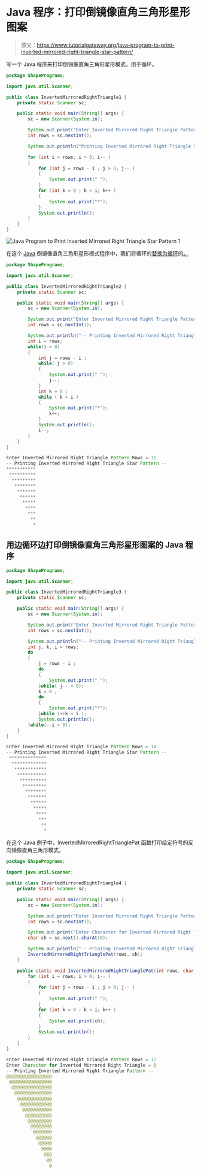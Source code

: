 # Java 程序：打印倒镜像直角三角形星形图案

> 原文：<https://www.tutorialgateway.org/java-program-to-print-inverted-mirrored-right-triangle-star-pattern/>

写一个 Java 程序来打印倒镜像直角三角形星形模式，用于循环。

```java
package ShapePrograms;

import java.util.Scanner;

public class InvertedMirroredRightTriangle1 {
	private static Scanner sc;

	public static void main(String[] args) {
		sc = new Scanner(System.in);

		System.out.print("Enter Inverted Mirrored Right Triangle Pattern Rows = ");
		int rows = sc.nextInt();

		System.out.println("Printing Inverted Mirrored Right Triangle Star Pattern");

		for (int i = rows; i > 0; i-- ) 
		{
			for (int j = rows - i ; j > 0; j-- ) 
			{
				System.out.print(" ");
			}
			for (int k = 0 ; k < i; k++ ) 
			{
				System.out.print("*");
			}
			System.out.println();
		}
	}
}
```

![Java Program to Print Inverted Mirrored Right Triangle Star Pattern 1](img/ad8a1b661dc07fbaffabbb6e24163162.png)

在这个 [Java](https://www.tutorialgateway.org/learn-java-programs/) 倒镜像直角三角形星形模式程序中，我们将循环的[替换为循环](https://www.tutorialgateway.org/java-for-loop/)的[。](https://www.tutorialgateway.org/java-while-loop/)

```java
package ShapePrograms;

import java.util.Scanner;

public class InvertedMirroredRightTriangle2 {
	private static Scanner sc;

	public static void main(String[] args) {
		sc = new Scanner(System.in);

		System.out.print("Enter Inverted Mirrored Right Triangle Pattern Rows = ");
		int rows = sc.nextInt();

		System.out.println("-- Printing Inverted Mirrored Right Triangle Star Pattern --");
		int i = rows; 
		while(i > 0) 
		{
			int j = rows - i ;
			while( j > 0) 
			{
				System.out.print(" ");
				j--;
			}
			int k = 0 ;
			while ( k < i ) 
			{
				System.out.print("*");
				k++;
			}
			System.out.println();
			i--;
		}
	}
}
```

```java
Enter Inverted Mirrored Right Triangle Pattern Rows = 11
-- Printing Inverted Mirrored Right Triangle Star Pattern --
***********
 **********
  *********
   ********
    *******
     ******
      *****
       ****
        ***
         **
          *
```

## 用边循环边打印倒镜像直角三角形星形图案的 Java 程序

```java
package ShapePrograms;

import java.util.Scanner;

public class InvertedMirroredRightTriangle3 {
	private static Scanner sc;

	public static void main(String[] args) {
		sc = new Scanner(System.in);

		System.out.print("Enter Inverted Mirrored Right Triangle Pattern Rows = ");
		int rows = sc.nextInt();

		System.out.println("-- Printing Inverted Mirrored Right Triangle Star Pattern --");
		int j, k, i = rows; 
		do
		{
			j = rows - i ;
			do 
			{
				System.out.print(" ");
			}while( j-- > 0);
			k = 0 ;
			do
			{
				System.out.print("*");
			}while (++k < i );
			System.out.println();
		}while(--i > 0);
	}
}
```

```java
Enter Inverted Mirrored Right Triangle Pattern Rows = 14
-- Printing Inverted Mirrored Right Triangle Star Pattern --
 **************
  *************
   ************
    ***********
     **********
      *********
       ********
        *******
         ******
          *****
           ****
            ***
             **
              *
```

在这个 Java 例子中，InvertedMirroredRightTrianglePat 函数打印给定符号的反向镜像直角三角形模式。

```java
package ShapePrograms;

import java.util.Scanner;

public class InvertedMirroredRightTriangle4 {
	private static Scanner sc;

	public static void main(String[] args) {
		sc = new Scanner(System.in);

		System.out.print("Enter Inverted Mirrored Right Triangle Pattern Rows = ");
		int rows = sc.nextInt();

		System.out.print("Enter Character for Inverted Mirrored Right Triangle = ");
		char ch = sc.next().charAt(0);

		System.out.println("-- Printing Inverted Mirrored Right Triangle Pattern --");
		InvertedMirroredRightTrianglePat(rows, ch);	
	}

	public static void InvertedMirroredRightTrianglePat(int rows, char ch) {
		for (int i = rows; i > 0; i-- ) 
		{
			for (int j = rows - i ; j > 0; j-- ) 
			{
				System.out.print(" ");
			}
			for (int k = 0 ; k < i; k++ ) 
			{
				System.out.print(ch);
			}
			System.out.println();
		}
	}
}
```

```java
Enter Inverted Mirrored Right Triangle Pattern Rows = 17
Enter Character for Inverted Mirrored Right Triangle = @
-- Printing Inverted Mirrored Right Triangle Pattern --
@@@@@@@@@@@@@@@@@
 @@@@@@@@@@@@@@@@
  @@@@@@@@@@@@@@@
   @@@@@@@@@@@@@@
    @@@@@@@@@@@@@
     @@@@@@@@@@@@
      @@@@@@@@@@@
       @@@@@@@@@@
        @@@@@@@@@
         @@@@@@@@
          @@@@@@@
           @@@@@@
            @@@@@
             @@@@
              @@@
               @@
                @ 
```